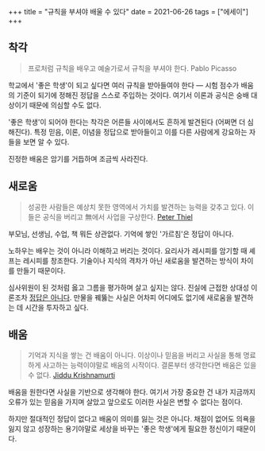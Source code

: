 +++
title = "규칙을 부셔야 배울 수 있다"
date = 2021-06-26
tags = ["에세이"]
+++

## 착각

> 프로처럼 규칙을 배우고 예술가로서 규칙을 부셔야 한다.
> Pablo Picasso

학교에서 '좋은 학생'이 되고 싶다면 여러 규칙을 받아들여야 한다 — 시험 점수가 배움의 기준이 되기에 정해진 정답을 스스로 주입하는 것이다. 여기서 이론과 공식은 숭배 대상이기 때문에 의심할 수도 없다.

'좋은 학생'이 되어야 한다는 착각은 어른들 사이에서도 흔하게 발견된다 (어쩌면 더 심해진다). 특정 믿음, 이론, 이념을 정답으로 받아들이고 이를 다른 사람에게 강요하는 자들을 보면 알 수 있다.

진정한 배움은 암기를 거듭하며 조금씩 사라진다.

## 새로움

> 성공한 사람들은 예상치 못한 영역에서 가치를 발견하는 능력을 갖추고 있다. 이들은 공식을 버리고 無에서 사업을 구상한다.
> [Peter Thiel](https://www.amazon.com/Zero-One-Notes-Startups-Future/dp/0804139296)

부모님, 선생님, 수업, 책 뭐든 상관없다. 기억에 쌓인 '가르침'은 정답이 아니다.  

노하우는 배우는 것이 아니라 이해하고 버리는 것이다. 요리사가 레시피를 암기할 때 셰프는 레시피를 창조한다. 기술이나 지식의 격차가 아닌 새로움을 발견하는 방식이 차이를 만들기 때문이다.

심사위원이 된 것처럼 옳고 그름을 평가하며 살고 싶지는 않다. 진실에 근접한 상대성 이론조차 [정답은 아니다](https://medium.com/@deepbreadth/newton-was-wrong-so-was-einstein-and-thats-okay-a5ad4dedfe26). 만물을 꿰뚫는 사실은 어차피 어디에도 없기에 새로움을 발견하는 데 시간을 투자하고 싶다.

## 배움

> 기억과 지식을 쌓는 건 배움이 아니다. 이상이나 믿음을 버리고 사실을 통해 명료하게 사고하는 능력이야말로 배움의 시작이다. 결론부터 생각한다면 배움은 있을 수 없다.
> [Jiddu Krishnamurti](https://www.amazon.com/Book-Life-Daily-Meditations-Krishnamurti/dp/0060648791/)

배움을 원한다면 사실을 기반으로 생각해야 한다. 여기서 가장 중요한 건 내가 지금까지 오류가 있는 믿음을 가지며 살았고 앞으로도 이러한 사실은 변할 수 없다는 점이다.

하지만 절대적인 정답이 없다고 배움이 의미를 잃는 것은 아니다. 채점이 없어도 의욕을 잃지 않고 성장하는 용기야말로 세상을 바꾸는 '좋은 학생'에게 필요한 정신이기 때문이다.